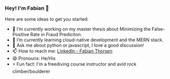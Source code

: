 ### Hey! I'm Fabian 👋

Here are some ideas to get you started:

- 🔭 I’m currently working on my master thesis about Minimizing the False-Positive Rate in Fraud Prediciton.
- 🌱 I’m currently learning cloud-native development and the MERN stack.
- 💬 Ask me about python or javascript, I love a good discussion!
- 📫 How to reach me: [LinkedIn - Fabian Thorsen](https://www.linkedin.com/in/fabian-thorsen-75591b113/)
- 😄 Pronouns: He/His
- ⚡ Fun fact: I'm a freediving course instructor and avid rock climber/boulderer

